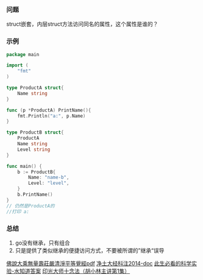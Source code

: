 ### 问题

struct嵌套，内层struct方法访问同名的属性，这个属性是谁的？

### 示例

```go
package main

import (
	"fmt"
)

type ProductA struct{
	Name string
}

func (p *ProductA) PrintName(){
	fmt.Println("a:", p.Name)
}

type ProductB struct{
	ProductA
	Name string
	Level string
}

func main() {
    b := ProductB{
		Name: "name-b",
		Level: "level",
	}
	b.PrintName()
}
// 仍然是ProductA的
//打印 a:
```

### 总结

1. go没有继承，只有组合
2. 只是提供了类似继承的便捷访问方式，不要被所谓的”继承“误导

[佛說大乘無量壽莊嚴清淨平等覺經pdf](http://doc.sxjy360.top/book/佛說大乘無量壽莊嚴清淨平等覺經(難字注音).pdf)
[净土大经科注2014-doc](http://doc.sxjy360.top/book/净土大经科注2014-doc.zip)
[此生必看的科学实验-水知道答案](http://v.youku.com/v_show/id_XMjgzMzcwNDk4OA)
[印光大师十念法（胡小林主讲第1集）](http://v.youku.com/v_show/id_XMzUwMzc4NzY4NA)